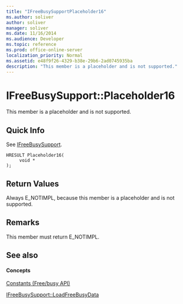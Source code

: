 ```yaml
---
title: "IFreeBusySupportPlaceholder16"
ms.author: soliver
author: soliver
manager: soliver
ms.date: 11/16/2014
ms.audience: Developer
ms.topic: reference
ms.prod: office-online-server
localization_priority: Normal
ms.assetid: e48f9f26-4329-b38e-29b6-2ad0745935ba
description: "This member is a placeholder and is not supported."
---
```


# IFreeBusySupport::Placeholder16

This member is a placeholder and is not supported.
  
## Quick Info

See [IFreeBusySupport](ifreebusysupport.md).
  
```
HRESULT Placeholder16( 
     void * 
);
```

## Return Values

Always E_NOTIMPL, because this member is a placeholder and is not supported.
  
## Remarks

This member must return E_NOTIMPL.
  
## See also

#### Concepts

[Constants (Free/busy API)](constants-free-busy-api.md)
  
[IFreeBusySupport::LoadFreeBusyData](ifreebusysupport-loadfreebusydata.md)

